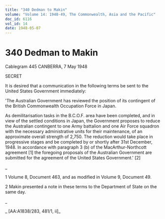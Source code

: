 ```yaml
---
title: "340 Dedman to Makin"
volume: "Volume 14: 1948-49, The Commonwealth, Asia and the Pacific"
doc_id: 6116
vol_id: 14
date: 1948-05-07
---
```


# 340 Dedman to Makin

Cablegram 445 CANBERRA, 7 May 1948

SECRET

It is desired that a communication in the following terms be sent to the United States Government immediately:

'The Australian Government has reviewed the position of its contingent of the British Commonwealth Occupation Force in Japan.

As demilitarisation tasks in the B.C.O.F. area have been completed, and in view of the settled conditions in Japan, the Government proposes to reduce the Australian contingent to one Army battalion and one Air Force squadron with the necessary administrative units for their maintenance, of an approximate overall strength of 2,750. The reduction would take place in progressive stages and be completed by or shortly after 31st December, 1948. In accordance with paragraph 3 (b) of the MacArthur-Northcott agreement [1] the foregoing proposals of the Australian Government are submitted for the agreement of the United States Government.' [2]

_

1 Volume 8, Document 463, and as modified in Volume 9, Document 49.

2 Makin presented a note in these terms to the Department of State on the same day.

_

_ [AA:A1838/283, 481/1, ii]_
